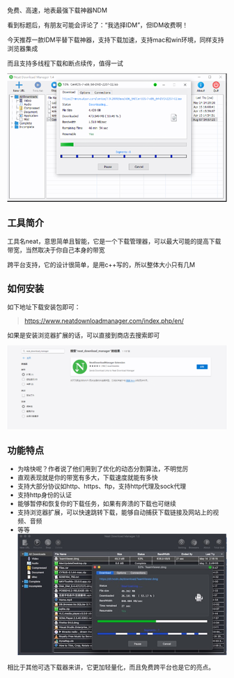 免费、高速，地表最强下载神器NDM

看到标题后，有朋友可能会评论了：“我选择IDM”，但IDM收费啊！

今天推荐一款IDM平替下载神器，支持下载加速，支持mac和win环境，同样支持浏览器集成

而且支持多线程下载和断点续传，值得一试 

![](image.png)

## 工具简介

工具名neat，意思简单且智能，它是一个下载管理器，可以最大可能的提高下载带宽，当然取决于你自己本身的带宽

跨平台支持，它的设计很简单，是用c++写的，所以整体大小只有几M


## 如何安装

如下地址下载安装包即可：

> https://www.neatdownloadmanager.com/index.php/en/ 

如果是安装浏览器扩展的话，可以直接到商店去搜索即可

![浏览器扩展](image-2.png)

## 功能特点

- 为啥快呢？作者说了他们用到了优化的动态分割算法，不明觉厉
- 直观表现就是你的带宽有多大，下载速度就能有多快
- 支持大部分协议如http、https、ftp，支持http代理及sock代理
- 支持http身份的认证
- 能够暂停和恢复你的下载任务，如果有奔溃的下载也可继续
- 支持浏览器扩展，可以快速跳转下载，能够自动捕获下载链接及网站上的视频、音频
- 等等
  ![](image-1.png)

相比于其他可选下载器来讲，它更加轻量化，而且免费跨平台也是它的亮点。

